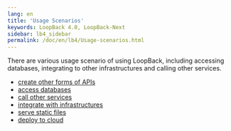 ```yaml
---
lang: en
title: 'Usage Scenarios'
keywords: LoopBack 4.0, LoopBack-Next
sidebar: lb4_sidebar
permalink: /doc/en/lb4/Usage-scenarios.html
---
```


There are various usage scenario of using LoopBack, including accessing
databases, integrating to other infrastructures and calling other services.

- [create other forms of APIs](Create-other-forms-of-apis.md)
- [access databases](Access-databases.md)
- [call other services](Calling-other-APIs-and-Web-Services.md)
- [integrate with infrastructures](Integrate-with-infrastructures.md)
- [serve static files](Serving-static-files.md)
- [deploy to cloud](Deployment.md)
